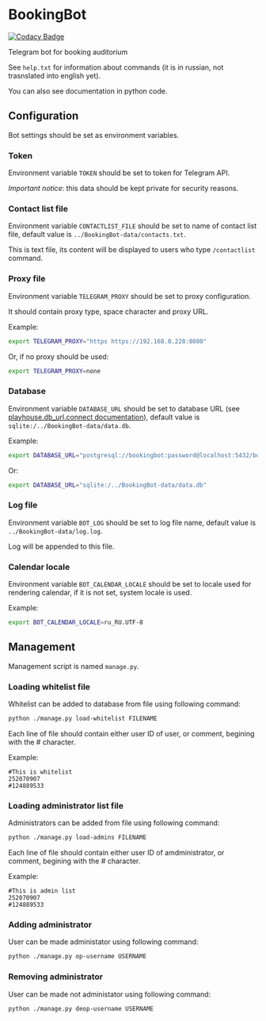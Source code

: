 # BookingBot

[![Codacy Badge](https://api.codacy.com/project/badge/Grade/1b958e1c7a664b6a93270dc8c1f7534b)](https://app.codacy.com/app/ArtUshak/BookingBot?utm_source=github.com&utm_medium=referral&utm_content=ArtUshak/BookingBot&utm_campaign=Badge_Grade_Dashboard)

Telegram bot for booking auditorium

See `help.txt` for information about commands (it is in russian, not trasnslated into english yet).

You can also see documentation in python code.

## Configuration

Bot settings should be set as environment variables.

### Token

Environment variable `TOKEN` should be set to token for Telegram API.

*Important notice*: this data should be kept private for security reasons.

### Contact list file

Environment variable `CONTACTLIST_FILE` should be set to name of contact list file, default value is `../BookingBot-data/contacts.txt`.

This is text file, its content will be displayed to users who type `/contactlist` command.

### Proxy file

Environment variable `TELEGRAM_PROXY` should be set to proxy configuration.

It should contain proxy type, space character and proxy URL.

Example:

```sh
export TELEGRAM_PROXY="https https://192.168.0.228:8080"
```

Or, if no proxy should be used:

```sh
export TELEGRAM_PROXY=none
```

### Database

Environment variable `DATABASE_URL` should be set to database URL (see [playhouse.db_url.connect documentation](http://docs.peewee-orm.com/en/latest/peewee/playhouse.html#connect)), default value is `sqlite:/../BookingBot-data/data.db`.

Example:

```sh
export DATABASE_URL="postgresql://bookingbot:password@localhost:5432/bookingbot"
```

Or:

```sh
export DATABASE_URL="sqlite:/../BookingBot-data/data.db"
```

### Log file

Environment variable `BOT_LOG` should be set to log file name, default value is `../BookingBot-data/log.log`.

Log will be appended to this file.

### Calendar locale

Environment variable `BOT_CALENDAR_LOCALE` should be set to locale used for rendering calendar, if it is not set, system locale is used.

Example:

```sh
export BOT_CALENDAR_LOCALE=ru_RU.UTF-8
```

## Management

Management script is named `manage.py`.

### Loading whitelist file

Whitelist can be added to database from file using following command:

```sh
python ./manage.py load-whitelist FILENAME
```

Each line of file should contain either user ID of user, or comment, begining with the # character.

Example:

```text
#This is whitelist
252070907
#124889533
```

### Loading administrator list file

Administrators can be added from file using following command:

```sh
python ./manage.py load-admins FILENAME
```

Each line of file should contain either user ID of amdministrator, or comment, begining with the # character.

Example:

```text
#This is admin list
252070907
#124889533
```

### Adding administrator

User can be made administator using following command:

```sh
python ./manage.py op-username USERNAME
```

### Removing administrator

User can be made not administator using following command:

```sh
python ./manage.py deop-username USERNAME
```
